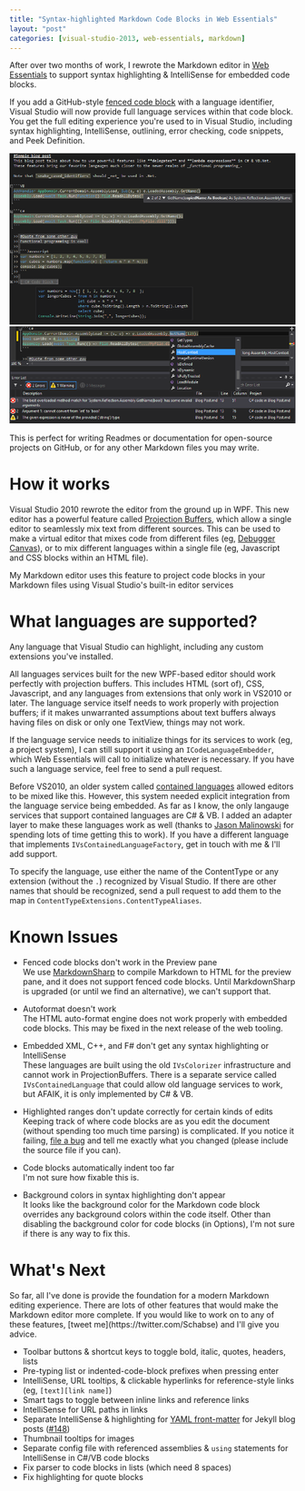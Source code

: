 ```yaml
---
title: "Syntax-highlighted Markdown Code Blocks in Web Essentials"
layout: "post"
categories: [visual-studio-2013, web-essentials, markdown]
---
```


After over two months of work, I rewrote the Markdown editor in [Web Essentials](http://vswebessentials.com/) to support syntax highlighting & IntelliSense for embedded code blocks.

If you add a GitHub-style [fenced code block](https://help.github.com/articles/github-flavored-markdown#syntax-highlighting) with a language identifier, Visual Studio will now provide full language services within that code block.
You get the full editing experience you're used to in Visual Studio, including syntax highlighting, IntelliSense, outlining, error checking, code snippets, and Peek Definition.

![Markdown Code Blocks](/images/2013/markdown-code-demo.png)
![Markdown IntelliSense & Errors](/images/2013/markdown-errors-intellisense.png)

This is perfect for writing Readmes or documentation for open-source projects on GitHub, or for any other Markdown files you may write.

# How it works
Visual Studio 2010 rewrote the editor from the ground up in WPF.  This new editor has a powerful feature called [Projection Buffers](http://msdn.microsoft.com/en-us/library/dd885240.aspx#projection), which allow a single editor to seamlessly mix text from different sources.  This can be used to make a virtual editor that mixes code from different files (eg, [Debugger Canvas](http://blogs.msdn.com/b/kaelr/archive/2012/03/10/code-canvas-vs-code-bubbles-vs-debugger-canvas.aspx)), or to mix different languages within a single file (eg, Javascript and CSS blocks within an HTML file).

My Markdown editor uses this feature to project code blocks in your Markdown files using Visual Studio's built-in editor services   

# What languages are supported?
Any language that Visual Studio can highlight, including any custom extensions you've installed.  

All languages services built for the new WPF-based editor should work perfectly with projection buffers.  This includes HTML (sort of), CSS, Javascript, and any languages from extensions that only work in VS2010 or later.  The language service itself needs to work properly with projection buffers; if it makes unwarranted assumptions about text buffers always having files on disk or only one TextView, things may not work.  

If the language service needs to initialize things for its services to work (eg, a project system), I can still support it using an `ICodeLanguageEmbedder`, which Web Essentials will call to initialize whatever is necessary.  If you have such a language service, feel free to send a pull request.

Before VS2010, an older system called [contained languages](http://msdn.microsoft.com/en-us/library/bb166334.aspx) allowed editors to be mixed like this.  However, this system needed explicit integration from the language service being embedded.  As far as I know, the only langauge services that support contained languages are C# & VB.  I added an adapter layer to make these languages work as well (thanks to [Jason Malinowski](https://twitter.com/jasonmalinowski) for spending lots of time getting this to work).  If you have a different language that implements `IVsContainedLanguageFactory`, get in touch with me & I'll add support.

To specify the language, use either the name of the ContentType or any extension (without the `.`) recognized by Visual Studio.  If there are other names that should be recognized, send a pull request to add them to the map in `ContentTypeExtensions.ContentTypeAliases`.

<h1 id="known-issues">Known Issues</h1>

 - Fenced code blocks don't work in the Preview pane  
We use [MarkdownSharp](https://code.google.com/p/markdownsharp/) to compile Markdown to HTML for the preview pane, and it does not support fenced code blocks.  Until MarkdownSharp is upgraded (or until we find an alternative), we can't support that.

 - Autoformat doesn't work  
  The HTML auto-format engine does not work properly with embedded code blocks.  This may be fixed in the next release of the web tooling.

 - Embedded XML, C++, and F# don't get any syntax highlighting or IntelliSense  
  These languages are built using the old `IVsColorizer` infrastructure and cannot work in ProjectionBuffers.  There is a separate service called `IVsContainedLanguage` that could allow old language services to work, but AFAIK, it is only implemented by C# & VB.

 - Highlighted ranges don't update correctly for certain kinds of edits  
Keeping track of where code blocks are as you edit the document (without spending too much time parsing) is complicated.  If you notice it failing, [file a bug](https://github.com/madskristensen/WebEssentials2013/issues/new) and tell me exactly what you changed (please include the source file if you can).

 - Code blocks automatically indent too far  
I'm not sure how fixable this is.

 - Background colors in syntax highlighting don't appear  
It looks like the background color for the Markdown code block overrides any background colors within the code itself.  Other than disabling the background color for code blocks (in Options), I'm not sure if there is any way to fix this.


<h1 id="whats-next">What's Next</h1>
So far, all I've done is provide the foundation for a modern Markdown editing experience.  There are lots of other features that would make the Markdown editor more complete.  If you would like to work on to any of these features, [tweet me](https://twitter.com/Schabse) and I'll give you advice.

 - Toolbar buttons & shortcut keys to toggle bold, italic, quotes, headers, lists
 - Pre-typing list or indented-code-block prefixes when pressing enter
 - IntelliSense, URL tooltips, & clickable hyperlinks for reference-style links (eg, `[text][link name]`)
 - Smart tags to toggle between inline links and reference links
 - IntelliSense for URL paths in links
 - Separate IntelliSense & highlighting for [YAML front-matter](http://jekyllrb.com/docs/frontmatter/) for Jekyll blog posts ([#148](https://github.com/madskristensen/WebEssentials2013/issues/148#issuecomment-26823193))
 - Thumbnail tooltips for images
 - Separate config file with referenced assemblies & `using` statements for IntelliSense in C#/VB code blocks
 - Fix parser to code blocks in lists (which need 8 spaces)
 - Fix highlighting for quote blocks
